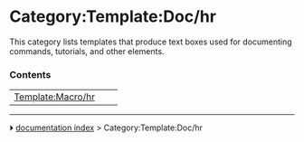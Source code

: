 # Category:Template:Doc/hr
This category lists templates that produce text boxes used for documenting commands, tutorials, and other elements.

### Contents

|     |     |     |
| --- | --- | --- |
| [Template:Macro/hr](Template_Macro/hr.md) |



---
⏵ [documentation index](../README.md) > Category:Template:Doc/hr
